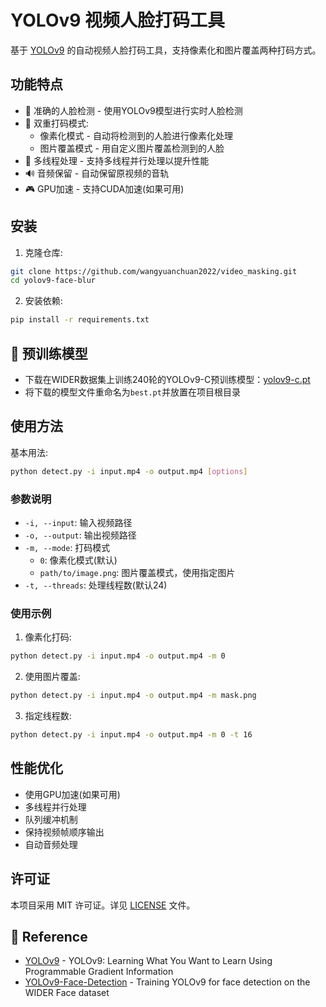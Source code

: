 # YOLOv9 视频人脸打码工具

基于 [YOLOv9](https://arxiv.org/abs/2402.13616) 的自动视频人脸打码工具，支持像素化和图片覆盖两种打码方式。

## 功能特点

- 🎯 准确的人脸检测 - 使用YOLOv9模型进行实时人脸检测
- 🎨 双重打码模式:
  - 像素化模式 - 自动将检测到的人脸进行像素化处理
  - 图片覆盖模式 - 用自定义图片覆盖检测到的人脸
- 🚀 多线程处理 - 支持多线程并行处理以提升性能
- 🔊 音频保留 - 自动保留原视频的音轨
- 🎮 GPU加速 - 支持CUDA加速(如果可用)

## 安装

1. 克隆仓库:
```bash
git clone https://github.com/wangyuanchuan2022/video_masking.git
cd yolov9-face-blur
```

2. 安装依赖:
```bash
pip install -r requirements.txt
```

## 🤖 预训练模型

- 下载在WIDER数据集上训练240轮的YOLOv9-C预训练模型：[yolov9-c.pt](https://drive.google.com/file/d/15K4e08lcZiiQrXmdsnm2BhcoNS3MOMmx/view?usp=sharing)
- 将下载的模型文件重命名为`best.pt`并放置在项目根目录

## 使用方法

基本用法:

```bash
python detect.py -i input.mp4 -o output.mp4 [options]
```

### 参数说明

- `-i, --input`: 输入视频路径
- `-o, --output`: 输出视频路径
- `-m, --mode`: 打码模式
  - `0`: 像素化模式(默认)
  - `path/to/image.png`: 图片覆盖模式，使用指定图片
- `-t, --threads`: 处理线程数(默认24)

### 使用示例

1. 像素化打码:
```bash
python detect.py -i input.mp4 -o output.mp4 -m 0
```

2. 使用图片覆盖:
```bash
python detect.py -i input.mp4 -o output.mp4 -m mask.png
```

3. 指定线程数:
```bash
python detect.py -i input.mp4 -o output.mp4 -m 0 -t 16
```

## 性能优化

- 使用GPU加速(如果可用)
- 多线程并行处理
- 队列缓冲机制
- 保持视频帧顺序输出
- 自动音频处理

## 许可证

本项目采用 MIT 许可证。详见 [LICENSE](LICENSE) 文件。

## 🔗 Reference

- [YOLOv9](https://github.com/WongKinYiu/yolov9) - YOLOv9: Learning What You Want to Learn Using Programmable Gradient Information
- [YOLOv9-Face-Detection](https://github.com/spacewalk01/yolov9-face-detection) - Training YOLOv9 for face detection on the WIDER Face dataset
